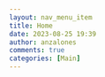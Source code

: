 ```yaml
---
layout: nav_menu_item
title: Home
date: 2023-08-25 19:39
author: anzalones
comments: true
categories: [Main]
---
```


